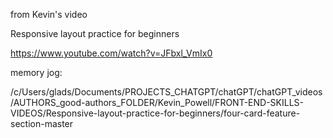 
from Kevin's video

Responsive layout practice for beginners

https://www.youtube.com/watch?v=JFbxl_VmIx0




memory jog:

/c/Users/glads/Documents/PROJECTS_CHATGPT/chatGPT/chatGPT_videos/AUTHORS_good-authors_FOLDER/Kevin_Powell/FRONT-END-SKILLS-VIDEOS/Responsive-layout-practice-for-beginners/four-card-feature-section-master
